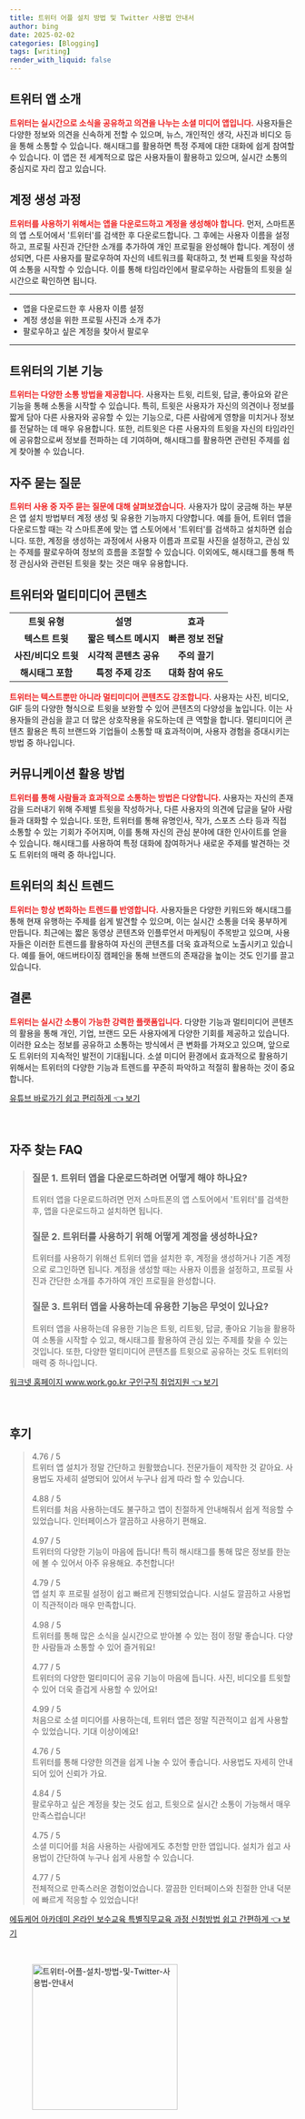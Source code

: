 ```yaml
---
title: 트위터 어플 설치 방법 및 Twitter 사용법 안내서
author: bing
date: 2025-02-02
categories: [Blogging]
tags: [writing]
render_with_liquid: false
---
```



<h2 id='트위터 앱 소개'>트위터 앱 소개</h2>

<p><b><span style="color: #ee2323;">트위터는 실시간으로 소식을 공유하고 의견을 나누는 소셜 미디어 앱입니다.</span></b> 사용자들은 다양한 정보와 의견을 신속하게 전할 수 있으며, 뉴스, 개인적인 생각, 사진과 비디오 등을 통해 소통할 수 있습니다. 해시태그를 활용하면 특정 주제에 대한 대화에 쉽게 참여할 수 있습니다. 이 앱은 전 세계적으로 많은 사용자들이 활용하고 있으며, 실시간 소통의 중심지로 자리 잡고 있습니다.</p>

<h2 id='계정 생성 과정'>계정 생성 과정</h2>

<p><b><span style="color: #ee2323;">트위터를 사용하기 위해서는 앱을 다운로드하고 계정을 생성해야 합니다.</span></b> 먼저, 스마트폰의 앱 스토어에서 '트위터'를 검색한 후 다운로드합니다. 그 후에는 사용자 이름을 설정하고, 프로필 사진과 간단한 소개를 추가하여 개인 프로필을 완성해야 합니다. 계정이 생성되면, 다른 사용자를 팔로우하여 자신의 네트워크를 확대하고, 첫 번째 트윗을 작성하여 소통을 시작할 수 있습니다. 이를 통해 타임라인에서 팔로우하는 사람들의 트윗을 실시간으로 확인하면 됩니다.</p>

<hr />

<ul>
    <li>앱을 다운로드한 후 사용자 이름 설정</li>
    <li>계정 생성을 위한 프로필 사진과 소개 추가</li>
    <li>팔로우하고 싶은 계정을 찾아서 팔로우</li>
</ul>

<hr />

<h2 id='트위터의 기본 기능'>트위터의 기본 기능</h2>

<p><b><span style="color: #ee2323;">트위터는 다양한 소통 방법을 제공합니다.</span></b> 사용자는 트윗, 리트윗, 답글, 좋아요와 같은 기능을 통해 소통을 시작할 수 있습니다. 특히, 트윗은 사용자가 자신의 의견이나 정보를 짧게 담아 다른 사용자와 공유할 수 있는 기능으로, 다른 사람에게 영향을 미치거나 정보를 전달하는 데 매우 유용합니다. 또한, 리트윗은 다른 사용자의 트윗을 자신의 타임라인에 공유함으로써 정보를 전파하는 데 기여하며, 해시태그를 활용하면 관련된 주제를 쉽게 찾아볼 수 있습니다.</p>

<h2 id='자주 묻는 질문'>자주 묻는 질문</h2>

<p><b><span style="color: #ee2323;">트위터 사용 중 자주 묻는 질문에 대해 살펴보겠습니다.</span></b> 사용자가 많이 궁금해 하는 부분은 앱 설치 방법부터 계정 생성 및 유용한 기능까지 다양합니다. 예를 들어, 트위터 앱을 다운로드할 때는 각 스마트폰에 맞는 앱 스토어에서 '트위터'를 검색하고 설치하면 쉽습니다. 또한, 계정을 생성하는 과정에서 사용자 이름과 프로필 사진을 설정하고, 관심 있는 주제를 팔로우하여 정보의 흐름을 조절할 수 있습니다. 이외에도, 해시태그를 통해 특정 관심사와 관련된 트윗을 찾는 것은 매우 유용합니다.</p>

<h2 id='트위터와 멀티미디어 콘텐츠'>트위터와 멀티미디어 콘텐츠</h2>

<table>
    <tr>
        <td style="text-align: center; height: 17px;"><b>트윗 유형</b></td>
        <td style="text-align: center; height: 17px;"><b>설명</b></td>
        <td style="text-align: center; height: 17px;"><b>효과</b></td>
    </tr>
    <tr>
        <td style="text-align: center; height: 17px;"><b>텍스트 트윗</b></td>
        <td style="text-align: center; height: 17px;"><b>짧은 텍스트 메시지</b></td>
        <td style="text-align: center; height: 17px;"><b>빠른 정보 전달</b></td>
    </tr>
    <tr>
        <td style="text-align: center; height: 17px;"><b>사진/비디오 트윗</b></td>
        <td style="text-align: center; height: 17px;"><b>시각적 콘텐츠 공유</b></td>
        <td style="text-align: center; height: 17px;"><b>주의 끌기</b></td>
    </tr>
    <tr>
        <td style="text-align: center; height: 17px;"><b>해시태그 포함</b></td>
        <td style="text-align: center; height: 17px;"><b>특정 주제 강조</b></td>
        <td style="text-align: center; height: 17px;"><b>대화 참여 유도</b></td>
    </tr>
</table>

<p><b><span style="color: #ee2323;">트위터는 텍스트뿐만 아니라 멀티미디어 콘텐츠도 강조합니다.</span></b> 사용자는 사진, 비디오, GIF 등의 다양한 형식으로 트윗을 보완할 수 있어 콘텐츠의 다양성을 높입니다. 이는 사용자들의 관심을 끌고 더 많은 상호작용을 유도하는데 큰 역할을 합니다. 멀티미디어 콘텐츠 활용은 특히 브랜드와 기업들이 소통할 때 효과적이며, 사용자 경험을 증대시키는 방법 중 하나입니다.</p>

<h2 id='커뮤니케이션 활용 방법'>커뮤니케이션 활용 방법</h2>

<p><b><span style="color: #ee2323;">트위터를 통해 사람들과 효과적으로 소통하는 방법은 다양합니다.</span></b> 사용자는 자신의 존재감을 드러내기 위해 주제별 트윗을 작성하거나, 다른 사용자의 의견에 답글을 달아 사람들과 대화할 수 있습니다. 또한, 트위터를 통해 유명인사, 작가, 스포츠 스타 등과 직접 소통할 수 있는 기회가 주어지며, 이를 통해 자신의 관심 분야에 대한 인사이트를 얻을 수 있습니다. 해시태그를 사용하여 특정 대화에 참여하거나 새로운 주제를 발견하는 것도 트위터의 매력 중 하나입니다.</p>

<h2 id='트위터의 최신 트렌드'>트위터의 최신 트렌드</h2>

<p><b><span style="color: #ee2323;">트위터는 항상 변화하는 트렌드를 반영합니다.</span></b> 사용자들은 다양한 키워드와 해시태그를 통해 현재 유행하는 주제를 쉽게 발견할 수 있으며, 이는 실시간 소통을 더욱 풍부하게 만듭니다. 최근에는 짧은 동영상 콘텐츠와 인플루언서 마케팅이 주목받고 있으며, 사용자들은 이러한 트렌드를 활용하여 자신의 콘텐츠를 더욱 효과적으로 노출시키고 있습니다. 예를 들어, 애드버타이징 캠페인을 통해 브랜드의 존재감을 높이는 것도 인기를 끌고 있습니다.</p>

<h2 id='결론'>결론</h2>

<p><b><span style="color: #ee2323;">트위터는 실시간 소통이 가능한 강력한 플랫폼입니다.</span></b> 다양한 기능과 멀티미디어 콘텐츠의 활용을 통해 개인, 기업, 브랜드 모든 사용자에게 다양한 기회를 제공하고 있습니다. 이러한 요소는 정보를 공유하고 소통하는 방식에서 큰 변화를 가져오고 있으며, 앞으로도 트위터의 지속적인 발전이 기대됩니다. 소셜 미디어 환경에서 효과적으로 활용하기 위해서는 트위터의 다양한 기능과 트렌드를 꾸준히 파악하고 적절히 활용하는 것이 중요합니다.</p>


<p><a class="click-button" title="유튜브 바로가기 쉽고 편리하게" href="https://yellowplanner.github.io/posts/%EC%9C%A0%ED%8A%9C%EB%B8%8C-%EB%B0%94%EB%A1%9C%EA%B0%80%EA%B8%B0-%EC%89%BD%EA%B3%A0-%ED%8E%B8%EB%A6%AC%ED%95%98%EA%B2%8C/" rel="dofollow">유튜브 바로가기 쉽고 편리하게 👈 보기</a></p><br>
<h2 id='자주_찾는_FAQ'>자주 찾는 FAQ</h2>
<div itemscope="" itemtype="https://schema.org/FAQPage">
<blockquote>
<div itemscope="" itemprop="mainEntity" itemtype="https://schema.org/Question">
<h3 itemprop="name">질문 1. 트위터 앱을 다운로드하려면 어떻게 해야 하나요?</h3>
<div itemscope="" itemprop="acceptedAnswer" itemtype="https://schema.org/Answer">
<span itemprop="text">
<p>트위터 앱을 다운로드하려면 먼저 스마트폰의 앱 스토어에서 '트위터'를 검색한 후, 앱을 다운로드하고 설치하면 됩니다.</p>
</span>
</div>
</div>
<div itemscope="" itemprop="mainEntity" itemtype="https://schema.org/Question">
<h3 itemprop="name">질문 2. 트위터를 사용하기 위해 어떻게 계정을 생성하나요?</h3>
<div itemscope="" itemprop="acceptedAnswer" itemtype="https://schema.org/Answer">
<span itemprop="text">
<p>트위터를 사용하기 위해선 트위터 앱을 설치한 후, 계정을 생성하거나 기존 계정으로 로그인하면 됩니다. 계정을 생성할 때는 사용자 이름을 설정하고, 프로필 사진과 간단한 소개를 추가하여 개인 프로필을 완성합니다.</p>
</span>
</div>
</div>
<div itemscope="" itemprop="mainEntity" itemtype="https://schema.org/Question">
<h3 itemprop="name">질문 3. 트위터 앱을 사용하는데 유용한 기능은 무엇이 있나요?</h3>
<div itemscope="" itemprop="acceptedAnswer" itemtype="https://schema.org/Answer">
<span itemprop="text">
<p>트위터 앱을 사용하는데 유용한 기능은 트윗, 리트윗, 답글, 좋아요 기능을 활용하여 소통을 시작할 수 있고, 해시태그를 활용하여 관심 있는 주제를 찾을 수 있는 것입니다. 또한, 다양한 멀티미디어 콘텐츠를 트윗으로 공유하는 것도 트위터의 매력 중 하나입니다.</p>
</span>
</div>
</div>
</blockquote>
</div>
<p><a class="click-button" title="워크넷 홈페이지 www.work.go.kr 구인구직 취업지원" href="https://yellowplanner.github.io/posts/%EC%9B%8C%ED%81%AC%EB%84%B7-%ED%99%88%ED%8E%98%EC%9D%B4%EC%A7%80-www.work.go.kr-%EA%B5%AC%EC%9D%B8%EA%B5%AC%EC%A7%81-%EC%B7%A8%EC%97%85%EC%A7%80%EC%9B%90/" rel="dofollow">워크넷 홈페이지 www.work.go.kr 구인구직 취업지원 👈 보기</a></p><br>
<h2 id='후기'>후기</h2>
<div itemscope itemtype="https://schema.org/Product">
  <blockquote>
  <div itemprop="review" itemscope itemtype="https://schema.org/Review">
      <div itemprop="reviewRating" itemscope itemtype="https://schema.org/Rating"> <span itemprop="ratingValue">4.76</span> / <span itemprop="bestRating">5</span> </div>
      <span itemprop="reviewBody">트위터 앱 설치가 정말 간단하고 원활했습니다. 전문가들이 제작한 것 같아요. 사용법도 자세히 설명되어 있어서 누구나 쉽게 따라 할 수 있습니다.</span>
  </div>
  <br>
  <div itemprop="review" itemscope itemtype="https://schema.org/Review">
      <div itemprop="reviewRating" itemscope itemtype="https://schema.org/Rating"> <span itemprop="ratingValue">4.88</span> / <span itemprop="bestRating">5</span> </div>
      <span itemprop="reviewBody">트위터를 처음 사용하는데도 불구하고 앱이 친절하게 안내해줘서 쉽게 적응할 수 있었습니다. 인터페이스가 깔끔하고 사용하기 편해요.</span>
  </div>
  <br>
  <div itemprop="review" itemscope itemtype="https://schema.org/Review">
      <div itemprop="reviewRating" itemscope itemtype="https://schema.org/Rating"> <span itemprop="ratingValue">4.97</span> / <span itemprop="bestRating">5</span> </div>
      <span itemprop="reviewBody">트위터의 다양한 기능이 마음에 듭니다! 특히 해시태그를 통해 많은 정보를 한눈에 볼 수 있어서 아주 유용해요. 추천합니다!</span>
  </div>
  <br>
  <div itemprop="review" itemscope itemtype="https://schema.org/Review">
      <div itemprop="reviewRating" itemscope itemtype="https://schema.org/Rating"> <span itemprop="ratingValue">4.79</span> / <span itemprop="bestRating">5</span> </div>
      <span itemprop="reviewBody">앱 설치 후 프로필 설정이 쉽고 빠르게 진행되었습니다. 시설도 깔끔하고 사용법이 직관적이라 매우 만족합니다.</span>
  </div>
  <br>
  <div itemprop="review" itemscope itemtype="https://schema.org/Review">
      <div itemprop="reviewRating" itemscope itemtype="https://schema.org/Rating"> <span itemprop="ratingValue">4.98</span> / <span itemprop="bestRating">5</span> </div>
      <span itemprop="reviewBody">트위터를 통해 많은 소식을 실시간으로 받아볼 수 있는 점이 정말 좋습니다. 다양한 사람들과 소통할 수 있어 즐거워요!</span>
  </div>
  <br>
  <div itemprop="review" itemscope itemtype="https://schema.org/Review">
      <div itemprop="reviewRating" itemscope itemtype="https://schema.org/Rating"> <span itemprop="ratingValue">4.77</span> / <span itemprop="bestRating">5</span> </div>
      <span itemprop="reviewBody">트위터의 다양한 멀티미디어 공유 기능이 마음에 듭니다. 사진, 비디오를 트윗할 수 있어 더욱 즐겁게 사용할 수 있어요!</span>
  </div>
  <br>
  <div itemprop="review" itemscope itemtype="https://schema.org/Review">
      <div itemprop="reviewRating" itemscope itemtype="https://schema.org/Rating"> <span itemprop="ratingValue">4.99</span> / <span itemprop="bestRating">5</span> </div>
      <span itemprop="reviewBody">처음으로 소셜 미디어를 사용하는데, 트위터 앱은 정말 직관적이고 쉽게 사용할 수 있었습니다. 기대 이상이에요!</span>
  </div>
  <br>
  <div itemprop="review" itemscope itemtype="https://schema.org/Review">
      <div itemprop="reviewRating" itemscope itemtype="https://schema.org/Rating"> <span itemprop="ratingValue">4.76</span> / <span itemprop="bestRating">5</span> </div>
      <span itemprop="reviewBody">트위터를 통해 다양한 의견을 쉽게 나눌 수 있어 좋습니다. 사용법도 자세히 안내되어 있어 신뢰가 가요.</span>
  </div>
  <br>
  <div itemprop="review" itemscope itemtype="https://schema.org/Review">
      <div itemprop="reviewRating" itemscope itemtype="https://schema.org/Rating"> <span itemprop="ratingValue">4.84</span> / <span itemprop="bestRating">5</span> </div>
      <span itemprop="reviewBody">팔로우하고 싶은 계정을 찾는 것도 쉽고, 트윗으로 실시간 소통이 가능해서 매우 만족스럽습니다!</span>
  </div>
  <br>
  <div itemprop="review" itemscope itemtype="https://schema.org/Review">
      <div itemprop="reviewRating" itemscope itemtype="https://schema.org/Rating"> <span itemprop="ratingValue">4.75</span> / <span itemprop="bestRating">5</span> </div>
      <span itemprop="reviewBody">소셜 미디어를 처음 사용하는 사람에게도 추천할 만한 앱입니다. 설치가 쉽고 사용법이 간단하여 누구나 쉽게 사용할 수 있습니다.</span>
  </div>
  <br>
  <div itemprop="review" itemscope itemtype="https://schema.org/Review">
      <div itemprop="reviewRating" itemscope itemtype="https://schema.org/Rating"> <span itemprop="ratingValue">4.77</span> / <span itemprop="bestRating">5</span> </div>
      <span itemprop="reviewBody">전체적으로 만족스러운 경험이었습니다. 깔끔한 인터페이스와 친절한 안내 덕분에 빠르게 적응할 수 있었습니다!</span>
  </div>
  </blockquote>
</div>
<p><a class="click-button" title="에듀케어 아카데미 온라인 보수교육 특별직무교육 과정 신청방법 쉽고 간편하게" href="https://yellowplanner.github.io/posts/%EC%97%90%EB%93%80%EC%BC%80%EC%96%B4-%EC%95%84%EC%B9%B4%EB%8D%B0%EB%AF%B8-%EC%98%A8%EB%9D%BC%EC%9D%B8-%EB%B3%B4%EC%88%98%EA%B5%90%EC%9C%A1-%ED%8A%B9%EB%B3%84%EC%A7%81%EB%AC%B4%EA%B5%90%EC%9C%A1-%EA%B3%BC%EC%A0%95-%EC%8B%A0%EC%B2%AD%EB%B0%A9%EB%B2%95-%EC%89%BD%EA%B3%A0-%EA%B0%84%ED%8E%B8%ED%95%98%EA%B2%8C/" rel="dofollow">에듀케어 아카데미 온라인 보수교육 특별직무교육 과정 신청방법 쉽고 간편하게 👈 보기</a></p><br>
<figure class="image"><img src="https://yellowplanner.github.io/assets/img/thumbnail/트위터-어플-설치-방법-및-Twitter-사용법-안내서.webp" alt="트위터-어플-설치-방법-및-Twitter-사용법-안내서" width="256" height="256"></figure>